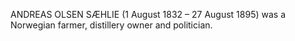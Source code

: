 ANDREAS OLSEN SÆHLIE (1 August 1832 – 27 August 1895) was a Norwegian farmer, distillery owner and politician.
